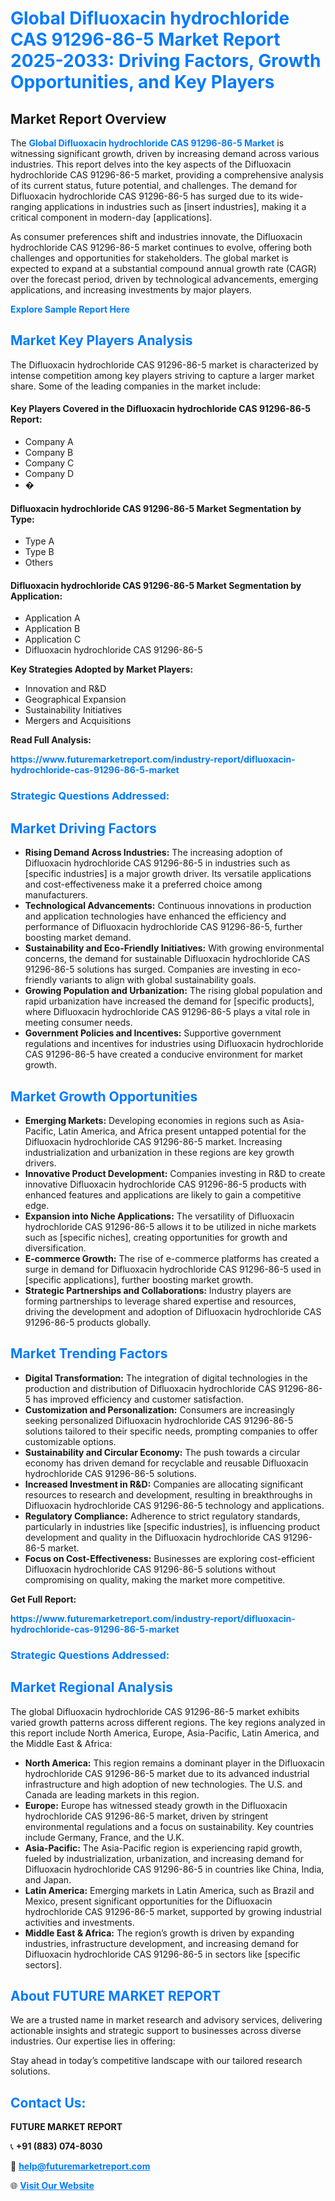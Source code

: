 <h1 style="color: #007BFF;">Global Difluoxacin hydrochloride CAS 91296-86-5 Market Report 2025-2033: Driving Factors, Growth Opportunities, and Key Players</h1>

<section id="overview">
<h2>Market Report Overview</h2>
<p>The <a href="https://www.futuremarketreport.com/industry-report/difluoxacin-hydrochloride-cas-91296-86-5-market" style="color: #007BFF; text-decoration: none;"><strong>Global Difluoxacin hydrochloride CAS 91296-86-5 Market</strong></a> is witnessing significant growth, driven by increasing demand across various industries. This report delves into the key aspects of the Difluoxacin hydrochloride CAS 91296-86-5 market, providing a comprehensive analysis of its current status, future potential, and challenges. The demand for Difluoxacin hydrochloride CAS 91296-86-5 has surged due to its wide-ranging applications in industries such as [insert industries], making it a critical component in modern-day [applications].</p>
<p>As consumer preferences shift and industries innovate, the Difluoxacin hydrochloride CAS 91296-86-5 market continues to evolve, offering both challenges and opportunities for stakeholders. The global market is expected to expand at a substantial compound annual growth rate (CAGR) over the forecast period, driven by technological advancements, emerging applications, and increasing investments by major players.</p>
</section>

<section id="overview">
<p><a href="https://www.futuremarketreport.com/request-sample/reportId=111161" style="color: #007BFF; text-decoration: none;"><strong>Explore Sample Report Here</strong></a></p>
</section>

<section id="key-players">
<h2 style="color: #007BFF;">Market Key Players Analysis</h2>
<p>The Difluoxacin hydrochloride CAS 91296-86-5 market is characterized by intense competition among key players striving to capture a larger market share. Some of the leading companies in the market include:</p>
<h4>Key Players Covered in the Difluoxacin hydrochloride CAS 91296-86-5 Report:</h4>
<ul><li>Company A</li><li>Company B</li><li>Company C</li><li>Company D</li><li>�</li></ul>
<h4>Difluoxacin hydrochloride CAS 91296-86-5 Market Segmentation by Type:</h4>
<ul><li>Type A</li><li>Type B</li><li>Others</li></ul>

<h4>Difluoxacin hydrochloride CAS 91296-86-5 Market Segmentation by Application:</h4>
<ul><li>Application A</li><li>Application B</li><li>Application C</li><li>Difluoxacin hydrochloride CAS 91296-86-5</li></ul>
<p><strong>Key Strategies Adopted by Market Players:</strong></p>
<ul>
<li>Innovation and R&D</li>
<li>Geographical Expansion</li>
<li>Sustainability Initiatives</li>
<li>Mergers and Acquisitions</li>
</ul>
</section>

<section>
<p><strong>Read Full Analysis: </strong></p><a href="https://www.futuremarketreport.com/industry-report/difluoxacin-hydrochloride-cas-91296-86-5-market" style="color: #007BFF; text-decoration: none;"><strong>https://www.futuremarketreport.com/industry-report/difluoxacin-hydrochloride-cas-91296-86-5-market</strong></a>
<h3 style="color: #007BFF;">Strategic Questions Addressed:</h3>
</section>

<section id="driving-factors">
<h2 style="color: #007BFF;">Market Driving Factors</h2>
<ul>
<li><strong>Rising Demand Across Industries:</strong> The increasing adoption of Difluoxacin hydrochloride CAS 91296-86-5 in industries such as [specific industries] is a major growth driver. Its versatile applications and cost-effectiveness make it a preferred choice among manufacturers.</li>
<li><strong>Technological Advancements:</strong> Continuous innovations in production and application technologies have enhanced the efficiency and performance of Difluoxacin hydrochloride CAS 91296-86-5, further boosting market demand.</li>
<li><strong>Sustainability and Eco-Friendly Initiatives:</strong> With growing environmental concerns, the demand for sustainable Difluoxacin hydrochloride CAS 91296-86-5 solutions has surged. Companies are investing in eco-friendly variants to align with global sustainability goals.</li>
<li><strong>Growing Population and Urbanization:</strong> The rising global population and rapid urbanization have increased the demand for [specific products], where Difluoxacin hydrochloride CAS 91296-86-5 plays a vital role in meeting consumer needs.</li>
<li><strong>Government Policies and Incentives:</strong> Supportive government regulations and incentives for industries using Difluoxacin hydrochloride CAS 91296-86-5 have created a conducive environment for market growth.</li>
</ul>
</section>

<section id="growth-opportunities">
<h2 style="color: #007BFF;">Market Growth Opportunities</h2>
<ul>
<li><strong>Emerging Markets:</strong> Developing economies in regions such as Asia-Pacific, Latin America, and Africa present untapped potential for the Difluoxacin hydrochloride CAS 91296-86-5 market. Increasing industrialization and urbanization in these regions are key growth drivers.</li>
<li><strong>Innovative Product Development:</strong> Companies investing in R&D to create innovative Difluoxacin hydrochloride CAS 91296-86-5 products with enhanced features and applications are likely to gain a competitive edge.</li>
<li><strong>Expansion into Niche Applications:</strong> The versatility of Difluoxacin hydrochloride CAS 91296-86-5 allows it to be utilized in niche markets such as [specific niches], creating opportunities for growth and diversification.</li>
<li><strong>E-commerce Growth:</strong> The rise of e-commerce platforms has created a surge in demand for Difluoxacin hydrochloride CAS 91296-86-5 used in [specific applications], further boosting market growth.</li>
<li><strong>Strategic Partnerships and Collaborations:</strong> Industry players are forming partnerships to leverage shared expertise and resources, driving the development and adoption of Difluoxacin hydrochloride CAS 91296-86-5 products globally.</li>
</ul>
</section>

<section id="trending-factors">
<h2 style="color: #007BFF;">Market Trending Factors</h2>
<ul>
<li><strong>Digital Transformation:</strong> The integration of digital technologies in the production and distribution of Difluoxacin hydrochloride CAS 91296-86-5 has improved efficiency and customer satisfaction.</li>
<li><strong>Customization and Personalization:</strong> Consumers are increasingly seeking personalized Difluoxacin hydrochloride CAS 91296-86-5 solutions tailored to their specific needs, prompting companies to offer customizable options.</li>
<li><strong>Sustainability and Circular Economy:</strong> The push towards a circular economy has driven demand for recyclable and reusable Difluoxacin hydrochloride CAS 91296-86-5 solutions.</li>
<li><strong>Increased Investment in R&D:</strong> Companies are allocating significant resources to research and development, resulting in breakthroughs in Difluoxacin hydrochloride CAS 91296-86-5 technology and applications.</li>
<li><strong>Regulatory Compliance:</strong> Adherence to strict regulatory standards, particularly in industries like [specific industries], is influencing product development and quality in the Difluoxacin hydrochloride CAS 91296-86-5 market.</li>
<li><strong>Focus on Cost-Effectiveness:</strong> Businesses are exploring cost-efficient Difluoxacin hydrochloride CAS 91296-86-5 solutions without compromising on quality, making the market more competitive.</li>
</ul>
</section>

<section>
<p><strong>Get Full Report: </strong></p><a href="https://www.futuremarketreport.com/industry-report/difluoxacin-hydrochloride-cas-91296-86-5-market" style="color: #007BFF; text-decoration: none;"><strong>https://www.futuremarketreport.com/industry-report/difluoxacin-hydrochloride-cas-91296-86-5-market</strong></a>
<h3 style="color: #007BFF;">Strategic Questions Addressed:</h3>
</section>


<section id="regional-analysis">
<h2 style="color: #007BFF;">Market Regional Analysis</h2>
<p>The global Difluoxacin hydrochloride CAS 91296-86-5 market exhibits varied growth patterns across different regions. The key regions analyzed in this report include North America, Europe, Asia-Pacific, Latin America, and the Middle East & Africa:</p>
<ul>
<li><strong>North America:</strong> This region remains a dominant player in the Difluoxacin hydrochloride CAS 91296-86-5 market due to its advanced industrial infrastructure and high adoption of new technologies. The U.S. and Canada are leading markets in this region.</li>
<li><strong>Europe:</strong> Europe has witnessed steady growth in the Difluoxacin hydrochloride CAS 91296-86-5 market, driven by stringent environmental regulations and a focus on sustainability. Key countries include Germany, France, and the U.K.</li>
<li><strong>Asia-Pacific:</strong> The Asia-Pacific region is experiencing rapid growth, fueled by industrialization, urbanization, and increasing demand for Difluoxacin hydrochloride CAS 91296-86-5 in countries like China, India, and Japan.</li>
<li><strong>Latin America:</strong> Emerging markets in Latin America, such as Brazil and Mexico, present significant opportunities for the Difluoxacin hydrochloride CAS 91296-86-5 market, supported by growing industrial activities and investments.</li>
<li><strong>Middle East & Africa:</strong> The region’s growth is driven by expanding industries, infrastructure development, and increasing demand for Difluoxacin hydrochloride CAS 91296-86-5 in sectors like [specific sectors].</li>
</ul>
</section>

<footer>
<h2 style="color: #007BFF;">About FUTURE MARKET REPORT</h2>
<p>We are a trusted name in market research and advisory services, delivering actionable insights and strategic support to businesses across diverse industries. Our expertise lies in offering:</p>

<p>Stay ahead in today’s competitive landscape with our tailored research solutions.</p>

<h2 style="color: #007BFF;">Contact Us:</h2>
<p><strong>FUTURE MARKET REPORT</strong></p>
<p>📞 <strong>+91 (883) 074-8030</strong></p>
<p>📧 <strong><a href="mailto:help@futuremarketreport.com" style="color: #007BFF;">help@futuremarketreport.com</a></strong></p>
<p>🌐 <strong><a href="https://www.futuremarketreport.com/" style="color: #007BFF;">Visit Our Website</a></strong></p>
</footer>